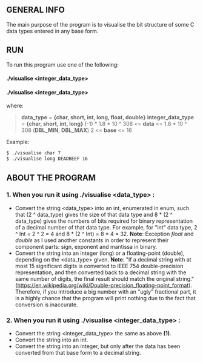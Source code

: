 ## GENERAL INFO
  The main purpose of the program is to visualise the bit structure of some C data types entered in any base form.

## RUN
  To run this program use one of the following:
  #### ./visualise <integer_data_type> <data>
  #### ./visualise <integer_data_type> <data> <base>
  where:
  > **data_type**         = **{char, short, int, long, float, double}**
  > **integer_data_type** = **{char, short, int, long}**
  > (-1) * 1.8 * 10 ^ 308 <= **data** <= 1.8 * 10 ^ 308 (**DBL_MIN**, **DBL_MAX**)
  > 2 <= **base** <= 16

  Example:
  ```sh
  $ ./visualise char 7
  $ ./visualise long DEADBEEF 16
  ```

## ABOUT THE PROGRAM
### 1. When you run it using ./visualise <data_type> <data>:
- Convert the string <data_type> into an int, enumerated in enum, such that (2 ^ data_type) gives the size of that data type and 8 * (2 ^ data_type) gives the numbers of bits required for binary representation of a decimal number of that data type. For example, for "int" data type, 2 ^ Int = 2 ^ 2 = 4 and 8 * (2 ^ Int) = 8 * 4 = 32.
**Note**: Exception *float* and *double* as I used another constants in order to represent their component parts: sign, exponent and mantissa in binary.
- Convert the string <data> into an integer (long) or a floating-point (double), depending on the <data_type> given.
**Note**: "If a decimal string with at most 15 significant digits is converted to IEEE 754 double-precision representation,
and then converted back to a decimal string with the same number of digits, the final result should match the original string." (https://en.wikipedia.org/wiki/Double-precision_floating-point_format). Therefore, if you introduce a big number with an "ugly" fractional part, it is a highly chance that the program will print nothing due to the fact that conversion is inaccurate.

### 2. When you run it using ./visualise <integer_data_type> <data> <base>:
- Convert the string <integer_data_type> the same as above **(1)**.
- Convert the string <base> into an int.
- Convert the string <data> into an integer, but only after the data has been converted from that base form to a decimal string.
